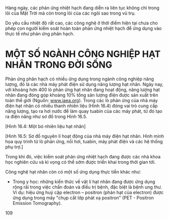 Hàng ngày, các phản ứng nhiệt hạch đang diễn ra liên tục không chỉ trong lõi của Mặt Trời mà còn trong lõi của các ngôi sao trong vũ trụ.

Do yêu cầu nhiệt độ rất cao, các công nghệ ở thời điểm hiện tại chưa cho phép con người kiểm soát hoàn toàn phản ứng nhiệt hạch để ứng dụng vào thực tế như phản ứng phân hạch.

# MỘT SỐ NGÀNH CÔNG NGHIỆP HẠT NHÂN TRONG ĐỜI SỐNG

Phản ứng phân hạch có nhiều ứng dụng trong ngành công nghiệp năng lượng, đó là các nhà máy phát điện sử dụng năng lượng hạt nhân. Ngày nay, với khoảng hơn 400 lò phản ứng hạt nhân đang hoạt động, năng lượng hạt nhân đang đóng góp khoảng 10% tổng sản lượng điện được sản xuất trên toàn thế giới (Nguồn: www.iaea.org). Trong các lò phản ứng của nhà máy điện hạt nhân có nhiều thanh nhiên liệu (Hình 16.4) đóng vai trò cung cấp năng lượng, tạo ra hơi nước để làm quay tuabin của các máy phát, từ đó tạo ra điện năng như sơ đồ trong Hình 16.5.

[Hình 16.4: Một bó nhiên liệu hạt nhân]

[Hình 16.5: Sơ đồ nguyên lí hoạt động của nhà máy điện hạt nhân. Hình minh họa quy trình từ lò phản ứng, nồi hơi, tuabin, máy phát điện và các hệ thống phụ trợ.]

Trong khi đó, việc kiểm soát phản ứng nhiệt hạch đang được các nhà khoa học nghiên cứu và kì vọng có thể sớm được triển khai trong thời gian tới.

Công nghệ hạt nhân còn có một số ứng dụng thực tiễn khác như:
- Trong y học: những kiến thức về vật lí hạt nhân đang được ứng dụng rộng rãi trong việc chẩn đoán và điều trị bệnh, đặc biệt là bệnh ung thư. Ví dụ: hiệu ứng huỷ cặp electron – positron (phản hạt của electron) được ứng dụng trong máy "chụp cắt lớp phát xạ positron" (PET - Positron Emission Tomography).

109